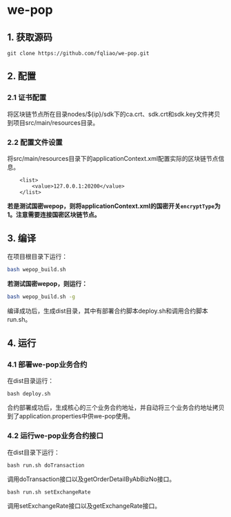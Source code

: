 # we-pop

## 1. 获取源码
```
git clone https://github.com/fqliao/we-pop.git
```

## 2. 配置

### 2.1 证书配置
将区块链节点所在目录nodes/${ip}/sdk下的ca.crt、sdk.crt和sdk.key文件拷贝到项目src/main/resources目录。

### 2.2 配置文件设置
将src/main/resources目录下的applicationContext.xml配置实际的区块链节点信息。
```
    <list>
        <value>127.0.0.1:20200</value>
    </list>
```
**若是测试国密wepop，则将applicationContext.xml的国密开关`encryptType`为1。注意需要连接国密区块链节点。**

## 3. 编译
在项目根目录下运行：
```bash
bash wepop_build.sh
```
**若测试国密wepop，则运行：**
```bash
bash wepop_build.sh -g
```
编译成功后，生成dist目录，其中有部署合约脚本deploy.sh和调用合约脚本run.sh。

## 4. 运行

### 4.1 部署we-pop业务合约
在dist目录运行：
```
bash deploy.sh
```
合约部署成功后，生成核心的三个业务合约地址，并自动将三个业务合约地址拷贝到了application.properties中供we-pop使用。

### 4.2 运行we-pop业务合约接口
在dist目录下运行：
```
bash run.sh doTransaction
```
调用doTransaction接口以及getOrderDetailByAbBizNo接口。
```
bash run.sh setExchangeRate
```
调用setExchangeRate接口以及getExchangeRate接口。
